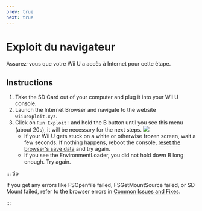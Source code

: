 ```yaml
---
prev: true
next: true
---
```


# Exploit du navigateur

Assurez-vous que votre Wii U a accès à Internet pour cette étape.

## Instructions

1. Take the SD Card out of your computer and plug it into your Wii U console.
2. Launch the Internet Browser and navigate to the website `wiiuexploit.xyz`.
3. Click on `Run Exploit!` and hold the B button until you see this menu (about 20s), it will be necessary for the next steps.
   ![](/assets/img/guide/PLL.png)
   - If your Wii U gets stuck on a white or otherwise frozen screen, wait a few seconds. If nothing happens, reboot the console, [reset the browser's save data](https://en-americas-support.nintendo.com/app/answers/detail/a_id/1507/~/how-to-delete-the-internet-browser-history) and try again.
   - If you see the EnvironmentLoader, you did not hold down B long enough. Try again.

::: tip

If you get any errors like FSOpenfile failed, FSGetMountSource failed, or SD Mount failed, refer to the browser errors in [Common Issues and Fixes](../common-issues-fixes).

:::
